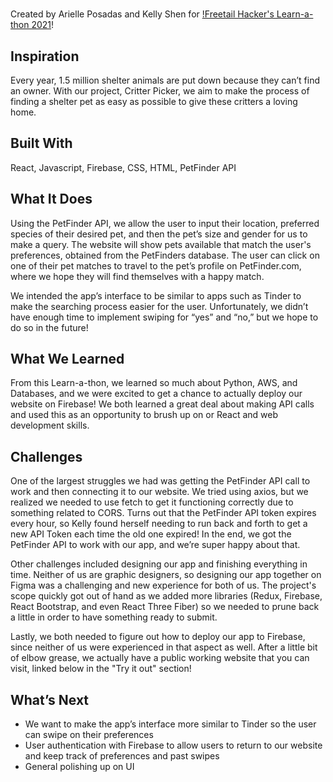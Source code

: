 # 
Created by Arielle Posadas and Kelly Shen for [!Freetail Hacker's Learn-a-thon 2021](https://freetail-hackers-learnathon.devpost.com/)!

## Inspiration
Every year, 1.5 million shelter animals are put down because they can’t find an owner. With our project, Critter Picker, we aim to make the process of finding a shelter pet as easy as possible to give these critters a loving home.

## Built With
React, Javascript, Firebase, CSS, HTML, PetFinder API
 
## What It Does
Using the PetFinder API, we allow the user to input their location, preferred species of their desired pet, and then the pet’s size and gender for us to make a query. The website will show pets available that match the user's preferences, obtained from the PetFinders database. The user can click on one of their pet matches to travel to the pet’s profile on PetFinder.com, where we hope they will find themselves with a happy match.

We intended the app’s interface to be similar to apps such as Tinder to make the searching process easier for the user. Unfortunately, we didn’t have enough time to implement swiping for “yes” and “no,” but we hope to do so in the future!
 
## What We Learned
From this Learn-a-thon, we learned so much about Python, AWS, and Databases, and we were excited to get a chance to actually deploy our website on Firebase! We both learned a great deal about making API calls and used this as an opportunity to brush up on or React and web development skills.
 
## Challenges
One of the largest struggles we had was getting the PetFinder API call to work and then connecting it to our website. We tried using axios, but we realized we needed to use fetch to get it functioning correctly due to something related to CORS. Turns out that the PetFinder API token expires every hour, so Kelly found herself needing to run back and forth to get a new API Token each time the old one expired! In the end, we got the PetFinder API to work with our app, and we’re super happy about that.

Other challenges included designing our app and finishing everything in time. Neither of us are graphic designers, so designing our app together on Figma was a challenging and new experience for both of us. The project's scope quickly got out of hand as we added more libraries (Redux, Firebase, React Bootstrap, and even React Three Fiber) so we needed to prune back a little in order to have something ready to submit.

Lastly, we both needed to figure out how to deploy our app to Firebase, since neither of us were experienced in that aspect as well. After a little bit of elbow grease, we actually have a public working website that you can visit, linked below in the "Try it out" section!
 
## What’s Next
- We want to make the app’s interface more similar to Tinder so the user can swipe on their preferences
- User authentication with Firebase to allow users to return to our website and keep track of preferences and past swipes
- General polishing up on UI
